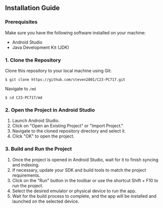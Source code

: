 ## Installation Guide

### Prerequisites

Make sure you have the following software installed on your machine:

- Android Studio
- Java Development Kit (JDK)

### 1. Clone the Repository

Clone this repository to your local machine using Git:

```shell
$ git clone https://github.com/steven2801/C23-PC717.git
```

Navigate to `/md`

```shell
$ cd C23-PC717/md
```

### 2. Open the Project in Android Studio

1. Launch Android Studio.
2. Click on "Open an Existing Project" or "Import Project."
3. Navigate to the cloned repository directory and select it.
4. Click "OK" to open the project.

### 3. Build and Run the Project

1. Once the project is opened in Android Studio, wait for it to finish syncing and indexing.
2. If necessary, update your SDK and build tools to match the project requirements.
3. Click on the "Run" button in the toolbar or use the shortcut Shift + F10 to run the project.
4. Select the desired emulator or physical device to run the app.
5. Wait for the build process to complete, and the app will be installed and launched on the selected device.
